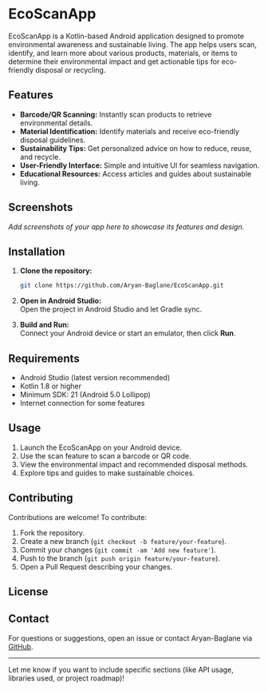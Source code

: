 # EcoScanApp

EcoScanApp is a Kotlin-based Android application designed to promote environmental awareness and sustainable living. The app helps users scan, identify, and learn more about various products, materials, or items to determine their environmental impact and get actionable tips for eco-friendly disposal or recycling.

## Features

- **Barcode/QR Scanning:** Instantly scan products to retrieve environmental details.
- **Material Identification:** Identify materials and receive eco-friendly disposal guidelines.
- **Sustainability Tips:** Get personalized advice on how to reduce, reuse, and recycle.
- **User-Friendly Interface:** Simple and intuitive UI for seamless navigation.
- **Educational Resources:** Access articles and guides about sustainable living.

## Screenshots

_Add screenshots of your app here to showcase its features and design._

## Installation

1. **Clone the repository:**
   ```bash
   git clone https://github.com/Aryan-Baglane/EcoScanApp.git
   ```
2. **Open in Android Studio:**  
   Open the project in Android Studio and let Gradle sync.

3. **Build and Run:**  
   Connect your Android device or start an emulator, then click **Run**.

## Requirements

- Android Studio (latest version recommended)
- Kotlin 1.8 or higher
- Minimum SDK: 21 (Android 5.0 Lollipop)
- Internet connection for some features

## Usage

1. Launch the EcoScanApp on your Android device.
2. Use the scan feature to scan a barcode or QR code.
3. View the environmental impact and recommended disposal methods.
4. Explore tips and guides to make sustainable choices.

## Contributing

Contributions are welcome! To contribute:

1. Fork the repository.
2. Create a new branch (`git checkout -b feature/your-feature`).
3. Commit your changes (`git commit -am 'Add new feature'`).
4. Push to the branch (`git push origin feature/your-feature`).
5. Open a Pull Request describing your changes.

## License


## Contact

For questions or suggestions, open an issue or contact Aryan-Baglane via [GitHub](https://github.com/Aryan-Baglane).

---

Let me know if you want to include specific sections (like API usage, libraries used, or project roadmap)!
